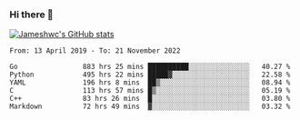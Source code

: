 ### Hi there 👋

[![Jameshwc's GitHub stats](https://github-readme-stats.vercel.app/api?username=jameshwc)](https://github.com/anuraghazra/github-readme-stats)

<!--START_SECTION:waka-->

```text
From: 13 April 2019 - To: 21 November 2022

Go                883 hrs 25 mins ██████████░░░░░░░░░░░░░░░   40.27 %
Python            495 hrs 22 mins █████▓░░░░░░░░░░░░░░░░░░░   22.58 %
YAML              196 hrs 8 mins  ██▒░░░░░░░░░░░░░░░░░░░░░░   08.94 %
C                 113 hrs 57 mins █▒░░░░░░░░░░░░░░░░░░░░░░░   05.19 %
C++               83 hrs 26 mins  █░░░░░░░░░░░░░░░░░░░░░░░░   03.80 %
Markdown          72 hrs 49 mins  ▓░░░░░░░░░░░░░░░░░░░░░░░░   03.32 %
```

<!--END_SECTION:waka-->